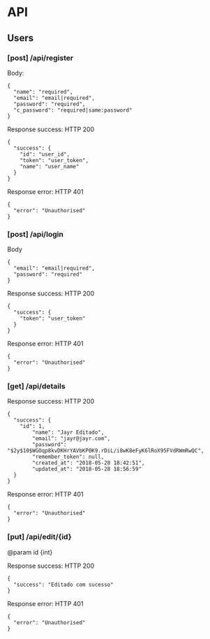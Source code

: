 # API
## Users
### [post] /api/register
Body:
```
{
  "name": "required",
  "email": "email|required",
  "password": "required",
  "c_password": "required|same:password"
}
```
Response success: HTTP 200
```
{
  "success": {
    "id": "user_id",
    "token": "user_token",
    "name": "user_name"
  }
}
```
Response error: HTTP 401
```
{
  "error": "Unauthorised"
}
```

### [post] /api/login
Body
```
{
  "email": "email|required",
  "password": "required"
}
```
Response success: HTTP 200
```
{
  "success": {
    "token": "user_token"
  }
}
```
Response error: HTTP 401
```
{
  "error": "Unauthorised"
}
```
### [get] /api/details
Response success: HTTP 200
```
{
  "success": {
    "id": 1,
        "name": "Jayr Editado",
        "email": "jayr@jayr.com",
        "password": "$2y$10$WGOqp8kvDKHrYAVbKP0K9.rDiL/i8wK8eFyK6lRoX95FVdRWmRwQC",
        "remember_token": null,
        "created_at": "2018-05-28 18:42:51",
        "updated_at": "2018-05-28 18:56:59"
  }
}
```
Response error: HTTP 401
```
{
  "error": "Unauthorised"
}
```
### [put] /api/edit/{id}
@param id {int}

Response success: HTTP 200
```
{
  "success": "Editado com sucesso"
}
```
Response error: HTTP 401
```
{
  "error": "Unauthorised"
}
```
